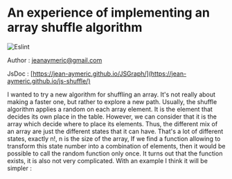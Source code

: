 # An experience of implementing an array shuffle algorithm
![Eslint](https://github.com/Jean-Aymeric/js-shuffle/workflows/Eslint/badge.svg)

Author : [jeanaymeric@gmail.com](mailto:jeanaymeric@gmail.com")

JsDoc : [https://jean-aymeric.github.io/JSGraph/](https://jean-aymeric.github.io/js-shuffle/)

I wanted to try a new algorithm for shuffling an array.
It's not really about making a faster one, but rather to explore a new path.
Usually, the shuffle algorithm applies a random on each array element.
It is the element that decides its own place in the table.
However, we can consider that it is the array which decide where to place its elements.
Thus, the different mix of an array are just the different states that it can have.
That's a lot of different states, exactly n!, n is the size of the array,
If we find a function allowing to transform this state number into a combination of elements,
then it would be possible to call the random function only once.
It turns out that the function exists, it is also not very complicated.
With an example I think it will be simpler :

